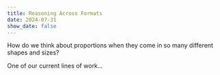 ```yaml
---
title: Reasoning Across Formats
date: 2024-07-31
show_date: false
---
```


How do we think about proportions when they come in so many different shapes and sizes?

<!--more-->

One of our current lines of work...